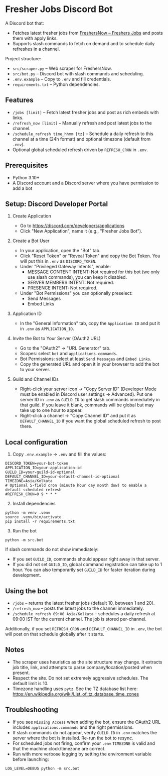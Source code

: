 # Fresher Jobs Discord Bot

A Discord bot that:

- Fetches latest fresher jobs from [FreshersNow – Freshers Jobs](https://www.freshersnow.com/freshers-jobs/) and posts them with apply links.
- Supports slash commands to fetch on demand and to schedule daily refreshes in a channel.

Project structure:

- `src/scraper.py` – Web scraper for FreshersNow.
- `src/bot.py` – Discord bot with slash commands and scheduling.
- `.env.example` – Copy to `.env` and fill credentials.
- `requirements.txt` – Python dependencies.

## Features

- `/jobs [limit]` – Fetch latest fresher jobs and post as rich embeds with links.
- `/refresh_now [limit]` – Manually refresh and post latest jobs to the channel.
- `/schedule_refresh time_hhmm [tz]` – Schedule a daily refresh to this channel at a time (24h format) and optional timezone (default from `.env`).
- Optional global scheduled refresh driven by `REFRESH_CRON` in `.env`.

## Prerequisites

- Python 3.10+
- A Discord account and a Discord server where you have permission to add a bot

## Setup: Discord Developer Portal

1. Create Application
   - Go to https://discord.com/developers/applications
   - Click "New Application", name it (e.g., "Fresher Jobs Bot").

2. Create a Bot User
   - In your application, open the "Bot" tab.
   - Click "Reset Token" or "Reveal Token" and copy the Bot Token. You will put this in `.env` as `DISCORD_TOKEN`.
   - Under "Privileged Gateway Intents", enable:
     - MESSAGE CONTENT INTENT: Not required for this bot (we only use slash commands), you can keep it disabled.
     - SERVER MEMBERS INTENT: Not required.
     - PRESENCE INTENT: Not required.
   - Under "Bot Permissions" you can optionally preselect:
     - Send Messages
     - Embed Links

3. Application ID
   - In the "General Information" tab, copy the `Application ID` and put it in `.env` as `APPLICATION_ID`.

4. Invite the Bot to Your Server (OAuth2 URL)
   - Go to the "OAuth2" → "URL Generator" tab.
   - Scopes: select `bot` and `applications.commands`.
   - Bot Permissions: select at least `Send Messages` and `Embed Links`.
   - Copy the generated URL and open it in your browser to add the bot to your server.

5. Guild and Channel IDs
   - Right-click your server icon → "Copy Server ID" (Developer Mode must be enabled in Discord user settings → Advanced). Put one server ID in `.env` as `GUILD_ID` to get slash commands immediately in that guild. If you leave it blank, commands will be global but may take up to one hour to appear.
   - Right-click a channel → "Copy Channel ID" and put it as `DEFAULT_CHANNEL_ID` if you want the global scheduled refresh to post there.

## Local configuration

1. Copy `.env.example` → `.env` and fill the values:

```
DISCORD_TOKEN=your-bot-token
APPLICATION_ID=your-application-id
GUILD_ID=your-guild-id-optional
DEFAULT_CHANNEL_ID=your-default-channel-id-optional
TIMEZONE=Asia/Kolkata
# Optional 5-field cron (minute hour day month dow) to enable a default scheduled refresh
#REFRESH_CRON=0 9 * * *
```

2. Install dependencies

```
python -m venv .venv
source .venv/bin/activate
pip install -r requirements.txt
```

3. Run the bot

```
python -m src.bot
```

If slash commands do not show immediately:
- If you set `GUILD_ID`, commands should appear right away in that server.
- If you did not set `GUILD_ID`, global command registration can take up to 1 hour. You can also temporarily set `GUILD_ID` for faster iteration during development.

## Using the bot

- `/jobs` – returns the latest fresher jobs (default 10, between 1 and 20).
- `/refresh_now` – posts the latest jobs to the channel immediately.
- `/schedule_refresh 09:00 Asia/Kolkata` – schedules a daily refresh at 09:00 IST for the current channel. The job is stored per-channel.

Additionally, if you set `REFRESH_CRON` and `DEFAULT_CHANNEL_ID` in `.env`, the bot will post on that schedule globally after it starts.

## Notes

- The scraper uses heuristics as the site structure may change. It extracts job title, link, and attempts to parse company/location/posted when present.
- Respect the site. Do not set extremely aggressive schedules. The default limit is 10.
- Timezone handling uses `pytz`. See the TZ database list here: https://en.wikipedia.org/wiki/List_of_tz_database_time_zones

## Troubleshooting

- If you see `Missing Access` when adding the bot, ensure the OAuth2 URL includes `applications.commands` and the right permissions.
- If slash commands do not appear, verify `GUILD_ID` in `.env` matches the server where the bot is installed. Re-run the bot to resync.
- For scheduled jobs not firing, confirm your `.env` `TIMEZONE` is valid and that the machine clock/timezone are correct.
- Run with more verbose logging by setting the environment variable before launching:

```
LOG_LEVEL=DEBUG python -m src.bot
```

